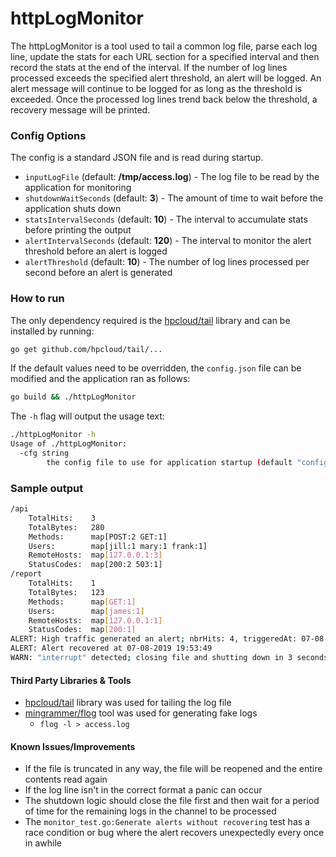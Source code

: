 # httpLogMonitor

The httpLogMonitor is a tool used to tail a common log file, parse each log line, update the stats for each URL section for a specified interval and then record the stats at the end of the interval. If the number of log lines processed exceeds the specified alert threshold, an alert will be logged. An alert message will continue to be logged for as long as the threshold is exceeded. Once the processed log lines trend back below the threshold, a recovery message will be printed.

### Config Options

The config is a standard JSON file and is read during startup.
* `inputLogFile` (default: **/tmp/access.log**) - The log file to be read by the application for monitoring
* `shutdownWaitSeconds` (default: **3**) - The amount of time to wait before the application shuts down
* `statsIntervalSeconds` (default: **10**) - The interval to accumulate stats before printing the output
* `alertIntervalSeconds` (default: **120**) - The interval to monitor the alert threshold before an alert is logged
* `alertThreshold` (default: **10**) - The number of log lines processed per second before an alert is generated

### How to run

The only dependency required is the [hpcloud/tail](https://github.com/hpcloud/tail) library and can be installed by running:

```bash
go get github.com/hpcloud/tail/...
```

If the default values need to be overridden, the `config.json` file can be modified and the application ran as follows:

```bash
go build && ./httpLogMonitor
```

The `-h` flag will output the usage text:

```bash
./httpLogMonitor -h
Usage of ./httpLogMonitor:
  -cfg string
    	the config file to use for application startup (default "config.json")
```

### Sample output

```bash
/api
	TotalHits:    3
	TotalBytes:   280
	Methods:      map[POST:2 GET:1]
	Users:        map[jill:1 mary:1 frank:1]
	RemoteHosts:  map[127.0.0.1:3]
	StatusCodes:  map[200:2 503:1]
/report
	TotalHits:    1
	TotalBytes:   123
	Methods:      map[GET:1]
	Users:        map[james:1]
	RemoteHosts:  map[127.0.0.1:1]
	StatusCodes:  map[200:1]
ALERT: High traffic generated an alert; nbrHits: 4, triggeredAt: 07-08-2019 19:52:48
ALERT: Alert recovered at 07-08-2019 19:53:49
WARN: "interrupt" detected; closing file and shutting down in 3 seconds
```

#### Third Party Libraries & Tools
* [hpcloud/tail](https://github.com/hpcloud/tail) library was used for tailing the log file
* [mingrammer/flog](https://github.com/mingrammer/flog) tool was used for generating fake logs
	* `flog -l > access.log`

#### Known Issues/Improvements
* If the file is truncated in any way, the file will be reopened and the entire contents read again
* If the log line isn't in the correct format a panic can occur
* The shutdown logic should close the file first and then wait for a period of time for the remaining logs in the channel to be processed
* The `monitor_test.go:Generate alerts without recovering` test has a race condition or bug where the alert recovers unexpectedly every once in awhile
